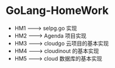 # GoLang-HomeWork

- HM1 ---> selpg.go 实现
- HM2 ---> Agenda 项目实现
- HM3 ---> cloudgo 云项目的基本实现
- HM4 ---> cloudinout 的基本实现
- HM5 ---> cloud 数据库的基本实现
